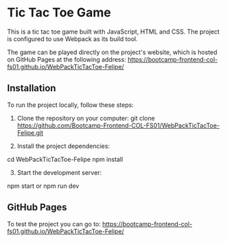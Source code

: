 # Tic Tac Toe Game

This is a tic tac toe game built with JavaScript, HTML and CSS. The project is configured to use Webpack as its build tool.

The game can be played directly on the project's website, which is hosted on GitHub Pages at the following address: https://bootcamp-frontend-col-fs01.github.io/WebPackTicTacToe-Felipe/

## Installation

To run the project locally, follow these steps:

1. Clone the repository on your computer: git clone https://github.com/Bootcamp-Frontend-COL-FS01/WebPackTicTacToe-Felipe.git

2. Install the project dependencies:

cd WebPackTicTacToe-Felipe
npm install

3. Start the development server:

npm start or npm run dev

## GitHub Pages

To test the project you can go to: https://bootcamp-frontend-col-fs01.github.io/WebPackTicTacToe-Felipe/
